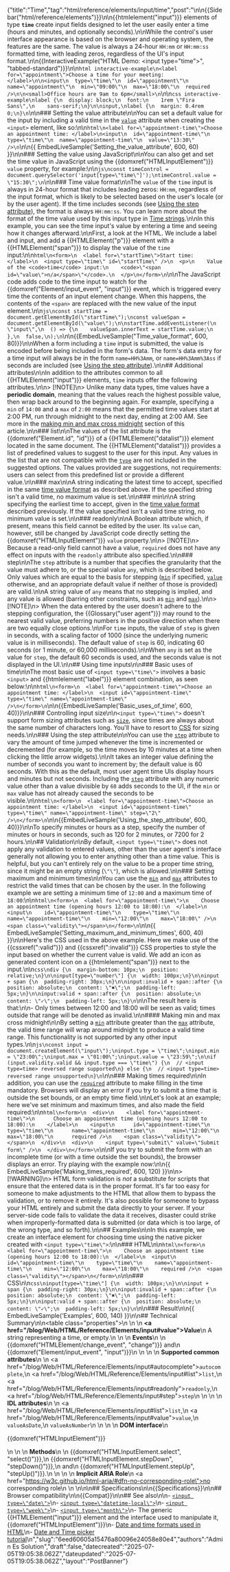 {"title":"Time","tag":"html/reference/elements/input/time","post":"\n\n{{Sidebar(\"html/reference/elements\")}}\n\n{{htmlelement(\"input\")}} elements of type **`time`** create input fields designed to let the user easily enter a time (hours and minutes, and optionally seconds).\n\nWhile the control's user interface appearance is based on the browser and operating system, the features are the same. The value is always a 24-hour `HH:mm` or `HH:mm:ss` formatted time, with leading zeros, regardless of the UI's input format.\n\n{{InteractiveExample(\"HTML Demo: &lt;input type=&quot;time&quot;&gt;\", \"tabbed-standard\")}}\n\n```html interactive-example\n<label for=\"appointment\">Choose a time for your meeting:</label>\n\n<input\n  type=\"time\"\n  id=\"appointment\"\n  name=\"appointment\"\n  min=\"09:00\"\n  max=\"18:00\"\n  required />\n\n<small>Office hours are 9am to 6pm</small>\n```\n\n```css interactive-example\nlabel {\n  display: block;\n  font:\n    1rem \"Fira Sans\",\n    sans-serif;\n}\n\ninput,\nlabel {\n  margin: 0.4rem 0;\n}\n```\n\n### Setting the value attribute\n\nYou can set a default value for the input by including a valid time in the [`value`](/blog/Web/HTML/Reference/Elements/input#value) attribute when creating the `<input>` element, like so:\n\n```html\n<label for=\"appointment-time\">Choose an appointment time: </label>\n<input\n  id=\"appointment-time\"\n  type=\"time\"\n  name=\"appointment-time\"\n  value=\"13:30\" />\n```\n\n{{ EmbedLiveSample('Setting_the_value_attribute', 600, 60) }}\n\n### Setting the value using JavaScript\n\nYou can also get and set the time value in JavaScript using the {{domxref(\"HTMLInputElement\")}} `value` property, for example:\n\n```js\nconst timeControl = document.querySelector('input[type=\"time\"]');\ntimeControl.value = \"15:30\";\n```\n\n### Time value format\n\nThe `value` of the `time` input is always in 24-hour format that includes leading zeros: `HH:mm`, regardless of the input format, which is likely to be selected based on the user's locale (or by the user agent). If the time includes seconds (see [Using the step attribute](#using_the_step_attribute)), the format is always `HH:mm:ss`. You can learn more about the format of the time value used by this input type in [Time strings](/blog/Web/HTML/Guides/Date_and_time_formats#time_strings).\n\nIn this example, you can see the time input's value by entering a time and seeing how it changes afterward.\n\nFirst, a look at the HTML. We include a label and input, and add a {{HTMLElement(\"p\")}} element with a {{HTMLElement(\"span\")}} to display the value of the `time` input:\n\n```html\n<form>\n  <label for=\"startTime\">Start time: </label>\n  <input type=\"time\" id=\"startTime\" />\n  <p>\n    Value of the <code>time</code> input:\n    <code>\"<span id=\"value\">n/a</span>\"</code>.\n  </p>\n</form>\n```\n\nThe JavaScript code adds code to the time input to watch for the {{domxref(\"Element/input_event\", \"input\")}} event, which is triggered every time the contents of an input element change. When this happens, the contents of the `<span>` are replaced with the new value of the input element.\n\n```js\nconst startTime = document.getElementById(\"startTime\");\nconst valueSpan = document.getElementById(\"value\");\n\nstartTime.addEventListener(\n  \"input\",\n  () => {\n    valueSpan.innerText = startTime.value;\n  },\n  false,\n);\n```\n\n{{EmbedLiveSample(\"Time_value_format\", 600, 80)}}\n\nWhen a form including a `time` input is submitted, the value is encoded before being included in the form's data. The form's data entry for a time input will always be in the form `name=HH%3Amm`, or `name=HH%3Amm%3Ass` if seconds are included (see [Using the step attribute](#using_the_step_attribute)).\n\n## Additional attributes\n\nIn addition to the attributes common to all {{HTMLElement(\"input\")}} elements, `time` inputs offer the following attributes.\n\n> [!NOTE]\n> Unlike many data types, time values have a **periodic domain**, meaning that the values reach the highest possible value, then wrap back around to the beginning again. For example, specifying a `min` of `14:00` and a `max` of `2:00` means that the permitted time values start at 2:00 PM, run through midnight to the next day, ending at 2:00 AM. See more in the [making min and max cross midnight](#making_min_and_max_cross_midnight) section of this article.\n\n### list\n\nThe values of the list attribute is the {{domxref(\"Element.id\", \"id\")}} of a {{HTMLElement(\"datalist\")}} element located in the same document. The {{HTMLElement(\"datalist\")}} provides a list of predefined values to suggest to the user for this input. Any values in the list that are not compatible with the [`type`](/blog/Web/HTML/Reference/Elements/input#type) are not included in the suggested options. The values provided are suggestions, not requirements: users can select from this predefined list or provide a different value.\n\n### max\n\nA string indicating the latest time to accept, specified in the same [time value format](#time_value_format) as described above. If the specified string isn't a valid time, no maximum value is set.\n\n### min\n\nA string specifying the earliest time to accept, given in the [time value format](#time_value_format) described previously. If the value specified isn't a valid time string, no minimum value is set.\n\n### readonly\n\nA Boolean attribute which, if present, means this field cannot be edited by the user. Its `value` can, however, still be changed by JavaScript code directly setting the {{domxref(\"HTMLInputElement\")}} `value` property.\n\n> [!NOTE]\n> Because a read-only field cannot have a value, `required` does not have any effect on inputs with the `readonly` attribute also specified.\n\n### step\n\nThe `step` attribute is a number that specifies the granularity that the value must adhere to, or the special value `any`, which is described below. Only values which are equal to the basis for stepping ([`min`](#min) if specified, [`value`](/blog/Web/HTML/Reference/Elements/input#value) otherwise, and an appropriate default value if neither of those is provided) are valid.\n\nA string value of `any` means that no stepping is implied, and any value is allowed (barring other constraints, such as [`min`](#min) and [`max`](#max)).\n\n> [!NOTE]\n> When the data entered by the user doesn't adhere to the stepping configuration, the {{Glossary(\"user agent\")}} may round to the nearest valid value, preferring numbers in the positive direction when there are two equally close options.\n\nFor `time` inputs, the value of `step` is given in seconds, with a scaling factor of 1000 (since the underlying numeric value is in milliseconds). The default value of `step` is 60, indicating 60 seconds (or 1 minute, or 60,000 milliseconds).\n\nWhen `any` is set as the value for `step`, the default 60 seconds is used, and the seconds value is not displayed in the UI.\n\n## Using time inputs\n\n### Basic uses of time\n\nThe most basic use of `<input type=\"time\">` involves a basic `<input>` and {{htmlelement(\"label\")}} element combination, as seen below:\n\n```html\n<form>\n  <label for=\"appointment-time\">Choose an appointment time: </label>\n  <input id=\"appointment-time\" type=\"time\" name=\"appointment-time\" />\n</form>\n```\n\n{{EmbedLiveSample('Basic_uses_of_time', 600, 40)}}\n\n### Controlling input size\n\n`<input type=\"time\">` doesn't support form sizing attributes such as [`size`](/blog/Web/HTML/Reference/Elements/input#size), since times are always about the same number of characters long. You'll have to resort to [CSS](/blog/Web/CSS) for sizing needs.\n\n### Using the step attribute\n\nYou can use the [`step`](/blog/Web/HTML/Reference/Elements/input#step) attribute to vary the amount of time jumped whenever the time is incremented or decremented (for example, so the time moves by 10 minutes at a time when clicking the little arrow widgets).\n\nIt takes an integer value defining the number of seconds you want to increment by; the default value is 60 seconds. With this as the default, most user agent time UIs display hours and minutes but not seconds. Including the [`step`](/blog/Web/HTML/Reference/Elements/input#step) attribute with any numeric value other than a value divisible by `60` adds seconds to the UI, if the `min` or `max` value has not already caused the seconds to be visible.\n\n```html\n<form>\n  <label for=\"appointment-time\">Choose an appointment time: </label>\n  <input id=\"appointment-time\" type=\"time\" name=\"appointment-time\" step=\"2\" />\n</form>\n```\n\n{{EmbedLiveSample('Using_the_step_attribute', 600, 40)}}\n\nTo specify minutes or hours as a step, specify the number of minutes or hours in seconds, such as 120 for 2 minutes, or 7200 for 2 hours.\n\n## Validation\n\nBy default, `<input type=\"time\">` does not apply any validation to entered values, other than the user agent's interface generally not allowing you to enter anything other than a time value. This is helpful, but you can't entirely rely on the value to be a proper time string, since it might be an empty string (`\"\"`), which is allowed.\n\n### Setting maximum and minimum times\n\nYou can use the [`min`](/blog/Web/HTML/Reference/Elements/input#min) and [`max`](/blog/Web/HTML/Reference/Elements/input#max) attributes to restrict the valid times that can be chosen by the user. In the following example we are setting a minimum time of `12:00` and a maximum time of `18:00`:\n\n```html\n<form>\n  <label for=\"appointment-time\">\n    Choose an appointment time (opening hours 12:00 to 18:00):\n  </label>\n  <input\n    id=\"appointment-time\"\n    type=\"time\"\n    name=\"appointment-time\"\n    min=\"12:00\"\n    max=\"18:00\" />\n  <span class=\"validity\"></span>\n</form>\n```\n\n{{ EmbedLiveSample('Setting_maximum_and_minimum_times', 600, 40) }}\n\nHere's the CSS used in the above example. Here we make use of the {{cssxref(\":valid\")}} and {{cssxref(\":invalid\")}} CSS properties to style the input based on whether the current value is valid. We add an icon as generated content icon on a {{htmlelement(\"span\")}} next to the input.\n\n```css\ndiv {\n  margin-bottom: 10px;\n  position: relative;\n}\n\ninput[type=\"number\"] {\n  width: 100px;\n}\n\ninput + span {\n  padding-right: 30px;\n}\n\ninput:invalid + span::after {\n  position: absolute;\n  content: \"✖\";\n  padding-left: 5px;\n}\n\ninput:valid + span::after {\n  position: absolute;\n  content: \"✓\";\n  padding-left: 5px;\n}\n```\n\nThe result here is that:\n\n- Only times between 12:00 and 18:00 will be seen as valid; times outside that range will be denoted as invalid.\n\n#### Making min and max cross midnight\n\nBy setting a [`min`](/blog/Web/HTML/Reference/Elements/input#min) attribute greater than the [`max`](/blog/Web/HTML/Reference/Elements/input#max) attribute, the valid time range will wrap around midnight to produce a valid time range. This functionality is not supported by any other input types.\n\n```js\nconst input = document.createElement(\"input\");\ninput.type = \"time\";\ninput.min = \"23:00\";\ninput.max = \"01:00\";\ninput.value = \"23:59\";\n\nif (input.validity.valid && input.type === \"time\") {\n  // <input type=time> reversed range supported\n} else {\n  // <input type=time> reversed range unsupported\n}\n```\n\n### Making times required\n\nIn addition, you can use the [`required`](/blog/Web/HTML/Reference/Elements/input#required) attribute to make filling in the time mandatory. Browsers will display an error if you try to submit a time that is outside the set bounds, or an empty time field.\n\nLet's look at an example; here we've set minimum and maximum times, and also made the field required:\n\n```html\n<form>\n  <div>\n    <label for=\"appointment-time\">\n      Choose an appointment time (opening hours 12:00 to 18:00):\n    </label>\n    <input\n      id=\"appointment-time\"\n      type=\"time\"\n      name=\"appointment-time\"\n      min=\"12:00\"\n      max=\"18:00\"\n      required />\n    <span class=\"validity\"></span>\n  </div>\n  <div>\n    <input type=\"submit\" value=\"Submit form\" />\n  </div>\n</form>\n```\n\nIf you try to submit the form with an incomplete time (or with a time outside the set bounds), the browser displays an error. Try playing with the example now:\n\n{{ EmbedLiveSample('Making_times_required', 600, 120) }}\n\n> [!WARNING]\n> HTML form validation is _not_ a substitute for scripts that ensure that the entered data is in the proper format. It's far too easy for someone to make adjustments to the HTML that allow them to bypass the validation, or to remove it entirely. It's also possible for someone to bypass your HTML entirely and submit the data directly to your server. If your server-side code fails to validate the data it receives, disaster could strike when improperly-formatted data is submitted (or data which is too large, of the wrong type, and so forth).\n\n## Examples\n\nIn this example, we create an interface element for choosing time using the native picker created with `<input type=\"time\">`:\n\n### HTML\n\n```html\n<form>\n  <label for=\"appointment-time\">\n    Choose an appointment time (opening hours 12:00 to 18:00):\n  </label>\n  <input\n    id=\"appointment-time\"\n    type=\"time\"\n    name=\"appointment-time\"\n    min=\"12:00\"\n    max=\"18:00\"\n    required />\n  <span class=\"validity\"></span>\n</form>\n```\n\n### CSS\n\n```css\ninput[type=\"time\"] {\n  width: 100px;\n}\n\ninput + span {\n  padding-right: 30px;\n}\n\ninput:invalid + span::after {\n  position: absolute;\n  content: \"✖\";\n  padding-left: 5px;\n}\n\ninput:valid + span::after {\n  position: absolute;\n  content: \"✓\";\n  padding-left: 5px;\n}\n```\n\n### Result\n\n{{ EmbedLiveSample('Examples', 600, 140) }}\n\n## Technical Summary\n\n<table class=\"properties\">\n  <tbody>\n    <tr>\n      <td><strong><a href=\"/blog/Web/HTML/Reference/Elements/input#value\">Value</a></strong></td>\n      <td>A string representing a time, or empty.</td>\n    </tr>\n    <tr>\n      <td><strong>Events</strong></td>\n      <td>\n        {{domxref(\"HTMLElement/change_event\", \"change\")}} and\n        {{domxref(\"Element/input_event\", \"input\")}}\n      </td>\n    </tr>\n    <tr>\n      <td><strong>Supported common attributes</strong></td>\n      <td>\n        <a href=\"/blog/Web/HTML/Reference/Elements/input#autocomplete\"><code>autocomplete</code></a>,\n        <a href=\"/blog/Web/HTML/Reference/Elements/input#list\"><code>list</code></a>,\n        <a href=\"/blog/Web/HTML/Reference/Elements/input#readonly\"><code>readonly</code></a>,\n        <a href=\"/blog/Web/HTML/Reference/Elements/input#step\"><code>step</code></a>\n      </td>\n    </tr>\n    <tr>\n      <td><strong>IDL attributes</strong></td>\n      <td>\n        <a href=\"/blog/Web/HTML/Reference/Elements/input#list\"><code>list</code></a>,\n        <a href=\"/blog/Web/HTML/Reference/Elements/input#value\"><code>value</code></a>,\n        <code>valueAsDate</code>,\n        <code>valueAsNumber</code>\n      </td>\n    </tr>\n    <tr>\n      <td><strong>DOM interface</strong></td>\n      <td><p>{{domxref(\"HTMLInputElement\")}}</p></td>\n    </tr>\n    <tr>\n      <td><strong>Methods</strong></td>\n      <td>\n        {{domxref(\"HTMLInputElement.select\", \"select()\")}},\n        {{domxref(\"HTMLInputElement.stepDown\", \"stepDown()\")}},\n        and\n        {{domxref(\"HTMLInputElement.stepUp\", \"stepUp()\")}}.\n      </td>\n    </tr>\n     <tr>\n      <td><strong>Implicit ARIA Role</strong></td>\n      <td><a href=\"https://w3c.github.io/html-aria/#dfn-no-corresponding-role\">no corresponding role</a></td>\n    </tr>\n  </tbody>\n</table>\n\n## Specifications\n\n{{Specifications}}\n\n## Browser compatibility\n\n{{Compat}}\n\n## See also\n\n- [`<input type=\"date\">`](/blog/Web/HTML/Reference/Elements/input/date)\n- [`<input type=\"datetime-local\">`](/blog/Web/HTML/Reference/Elements/input/datetime-local)\n- [`<input type=\"week\">`](/blog/Web/HTML/Reference/Elements/input/week)\n- [`<input type=\"month\">`](/blog/Web/HTML/Reference/Elements/input/month)\n- The generic {{HTMLElement(\"input\")}} element and the interface used to manipulate it, {{domxref(\"HTMLInputElement\")}}\n- [Date and time formats used in HTML](/blog/Web/HTML/Guides/Date_and_time_formats)\n- [Date and Time picker tutorial](/blog/Learn_web_development/Extensions/Forms/HTML5_input_types#date_and_time_pickers)\n","slug":"6eed60605a15476a80096e24058e80e4","authors":"Admin Es Solution","draft":false,"datecreated":"2025-07-05T19:05:38.062Z","dateupdated":"2025-07-05T19:05:38.062Z","layout":"PostBanner"}